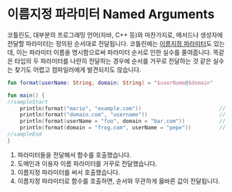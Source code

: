 # 이름지정 파라미터 Named Arguments

코틀린도, 대부분의 프로그래밍 언어(자바, C++ 등)와 마찬가지로, 메서드나 생성자에 전달할 파라미터는 정의된 순서대로 전달됩니다. 코틀린에는 [이름지정 파라미터](https://kotlinlang.org/docs/reference/functions.html#named-arguments)도 있는데, 이는 파라미터 이름을 명시함으로써 파라미터 순서로 인한 실수를 줄여줍니다. 똑같은 타입의 두 파라미터를 나란히 전달하는 경우에 순서를 거꾸로 전달하는 것 같은 실수는 찾기도 어렵고 컴파일러에게 발견되지도 않습니다.

```kotlin
fun format(userName: String, domain: String) = "$userName@$domain"

fun main() {
//sampleStart
    println(format("mario", "example.com"))                         // 1
    println(format("domain.com", "username"))                       // 2
    println(format(userName = "foo", domain = "bar.com"))           // 3
    println(format(domain = "frog.com", userName = "pepe"))         // 4
//sampleEnd
}
```

1. 파라미터들을 전달해서 함수를 호출했습니다.
2. 도메인과 이용자 이름 파라미터를 거꾸로 전달했습니다.
3. 이름지정 파라미터를 써서 호출했습니다.
4. 이름지정 파라미터로 함수를 호출하면, 순서와 무관하게 옳바른 값이 전달됩니다.

